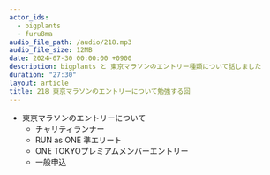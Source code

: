 ```yaml
---
actor_ids:
  - bigplants
  - furu8ma
audio_file_path: /audio/218.mp3
audio_file_size: 12MB
date: 2024-07-30 00:00:00 +0900
description: bigplants と 東京マラソンのエントリー種類について話しました
duration: "27:30"
layout: article
title: 218 東京マラソンのエントリーについて勉強する回
---
```


- 東京マラソンのエントリーについて
    - チャリティランナー
    - RUN as ONE 準エリート
    - ONE TOKYOプレミアムメンバーエントリー
    - 一般申込

